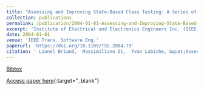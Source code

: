 ```yaml
---
title: "Assessing and Improving State-Based Class Testing: A Series of Experiments"
collection: publications
permalink: /publication/2004-01-01-Assessing-and-Improving-State-Based-Class-Testing-A-Series-of-Experiments
excerpt: 'Institute of Electrical and Electronics Engineers Inc. (IEEE), Los Alamitos, CA, USA, Scopus ID: 2-s2.0-11244275535, Cited by: 79'
date: 2004-01-01
venue: 'IEEE Trans. Software Eng.'
paperurl: 'https://doi.org/10.1109/TSE.2004.79'
citation: ' Lionel Briand,  Massimiliano Di,  Yvan Labiche, &quot;Assessing and Improving State-Based Class Testing: A Series of Experiments.&quot; IEEE Trans. Software Eng., 2004.'
---
```

[Bibtex](https://dblp.org/rec/bib/journals/tse/BriandPL04)

[Access paper here](https://doi.org/10.1109/TSE.2004.79){:target="_blank"}
